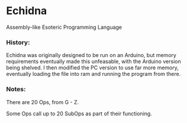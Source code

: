 # Echidna
Assembly-like Esoteric Programming Language

### History:
Echidna was originally designed to be run on an Arduino, but memory requirements eventually made this unfeasable, with the Arduino version being shelved.
I then modified the PC version to use far more memory, eventually loading the file into ram and running the program from there.

### Notes:
There are 20 Ops, from G - Z.

Some Ops call up to 20 SubOps as part of their functioning.
